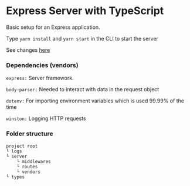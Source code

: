 # Express Server with TypeScript

Basic setup for an Express application.

Type `yarn install` and `yarn start` in the CLI to start the server

See changes [here](https://github.com/kmpizmad/express-server/blob/main/CHANGELOG.md)

### Dependencies (vendors)

`express:` Server framework.

`body-parser:` Needed to interact with data in the request object

`dotenv:` For importing environment variables which is used 99.99% of the time

`winston:` Logging HTTP requests

### Folder structure

```
project root
└ logs
└ server
    └ middlewares
    └ routes
    └ vendors
└ types
```
